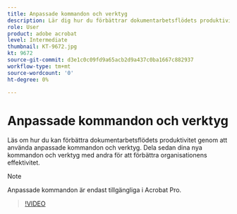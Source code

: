 ```yaml
---
title: Anpassade kommandon och verktyg
description: Lär dig hur du förbättrar dokumentarbetsflödets produktivitet genom att använda anpassade kommandon och verktyg
role: User
product: adobe acrobat
level: Intermediate
thumbnail: KT-9672.jpg
kt: 9672
source-git-commit: d3e1c0c09fd9a65acb2d9a437c0ba1667c882937
workflow-type: tm+mt
source-wordcount: '0'
ht-degree: 0%

---
```


# Anpassade kommandon och verktyg

Läs om hur du kan förbättra dokumentarbetsflödets produktivitet genom att använda anpassade kommandon och verktyg. Dela sedan dina nya kommandon och verktyg med andra för att förbättra organisationens effektivitet.

>[!NOTE]
>
>Anpassade kommandon är endast tillgängliga i Acrobat Pro.

>[!VIDEO](https://video.tv.adobe.com/v/340545?hidetitle=true)